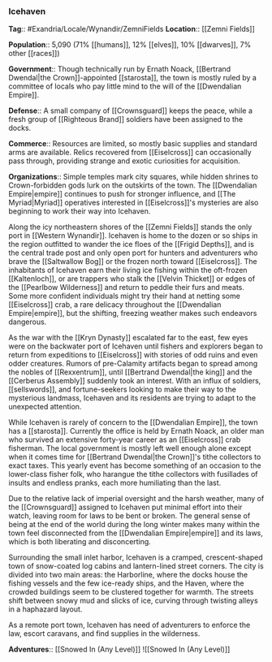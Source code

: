 ### Icehaven
**Tag**:: #Exandria/Locale/Wynandir/ZemniFields
**Location**:: [[Zemni Fields]]

**Population**:: 5,090 (71% [[humans]], 12% [[elves]], 10% [[dwarves]], 7% other [[races]])

**Government**:: Though technically run by Ernath Noack, [[Bertrand Dwendal|the Crown]]-appointed [[starosta]], the town is mostly ruled by a committee of locals who pay little mind to the will of the [[Dwendalian Empire]].

**Defense**:: A small company of [[Crownsguard]] keeps the peace, while a fresh group of [[Righteous Brand]] soldiers have been assigned to the docks.

**Commerce**:: Resources are limited, so mostly basic supplies and standard arms are available. Relics recovered from [[Eiselcross]] can occasionally pass through, providing strange and exotic curiosities for acquisition.

**Organizations**:: Simple temples mark city squares, while hidden shrines to Crown-forbidden gods lurk on the outskirts of the town. The [[Dwendalian Empire|empire]] continues to push for stronger influence, and [[The Myriad|Myriad]] operatives interested in [[Eiselcross]]'s mysteries are also beginning to work their way into Icehaven.

Along the icy northeastern shores of the [[Zemni Fields]] stands the only port in [[Western Wynandir]]. Icehaven is home to the dozen or so ships in the region outfitted to wander the ice floes of the [[Frigid Depths]], and is the central trade post and only open port for hunters and adventurers who brave the [[Saltwallow Bog]] or the frozen north toward [[Eiselcross]]. The inhabitants of Icehaven earn their living ice fishing within the oft-frozen [[Kaltenloch]], or are trappers who stalk the [[Velvin Thicket]] or edges of the [[Pearlbow Wilderness]] and return to peddle their furs and meats. Some more confident individuals might try their hand at netting some [[Eiselcross]] crab, a rare delicacy throughout the [[Dwendalian Empire|empire]], but the shifting, freezing weather makes such endeavors dangerous.

As the war with the [[Kryn Dynasty]] escalated far to the east, few eyes were on the backwater port of Icehaven until fishers and explorers began to return from expeditions to [[Eiselcross]] with stories of odd ruins and even odder creatures. Rumors of pre-Calamity artifacts began to spread among the nobles of [[Rexxentrum]], until [[Bertrand Dwendal|the king]] and the [[Cerberus Assembly]] suddenly took an interest. With an influx of soldiers, [[sellswords]], and fortune-seekers looking to make their way to the mysterious landmass, Icehaven and its residents are trying to adapt to the unexpected attention.

While Icehaven is rarely of concern to the [[Dwendalian Empire]], the town has a [[starosta]]. Currently the office is held by Ernath Noack, an older man who survived an extensive forty-year career as an [[Eiselcross]] crab fisherman. The local government is mostly left well enough alone except when it comes time for [[Bertrand Dwendal|the Crown]]'s tithe collectors to exact taxes. This yearly event has become something of an occasion to the lower-class fisher folk, who harangue the tithe collectors with fusillades of insults and endless pranks, each more humiliating than the last.

Due to the relative lack of imperial oversight and the harsh weather, many of the [[Crownsguard]] assigned to Icehaven put minimal effort into their watch, leaving room for laws to be bent or broken. The general sense of being at the end of the world during the long winter makes many within the town feel disconnected from the [[Dwendalian Empire|empire]] and its laws, which is both liberating and disconcerting.

Surrounding the small inlet harbor, Icehaven is a cramped, crescent-shaped town of snow-coated log cabins and lantern-lined street corners. The city is divided into two main areas: the Harborline, where the docks house the fishing vessels and the few ice-ready ships, and the Haven, where the crowded buildings seem to be clustered together for warmth. The streets shift between snowy mud and slicks of ice, curving through twisting alleys in a haphazard layout.

As a remote port town, Icehaven has need of adventurers to enforce the law, escort caravans, and find supplies in the wilderness.

**Adventures**:: [[Snowed In (Any Level)]]
![[Snowed In (Any Level)]]